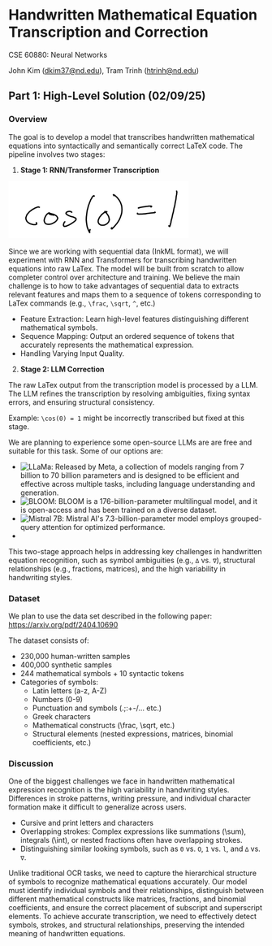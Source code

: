 # Handwritten Mathematical Equation Transcription and Correction

CSE 60880: Neural Networks

John Kim (dkim37@nd.edu), Tram Trinh (htrinh@nd.edu)

## Part 1: High-Level Solution (02/09/25)

### Overview

The goal is to develop a model that transcribes handwritten mathematical equations into syntactically and semantically correct LaTeX code. The pipeline involves two stages:

1. **Stage 1: RNN/Transformer Transcription**
   
![Figure 1: An example of handwritten mathematical equation](figure-1.png)

Since we are working with sequential data (InkML format), we will experiment with RNN and Transformers for transcribing handwritten equations into raw LaTex. The model will be built from scratch to allow completer control over architecture and training. We believe the main challenge is to how to take advantages of sequential data to extracts relevant features and maps them to a sequence of tokens corresponding to LaTex commands (e.g., `\frac`, `\sqrt`, `^`, etc.)
- Feature Extraction: Learn high-level features distinguishing different mathematical symbols.
- Sequence Mapping: Output an ordered sequence of tokens that accurately represents the mathematical expression.
- Handling Varying Input Quality.

2. **Stage 2: LLM Correction**

The raw LaTex output from the transcription model is processed by a LLM. The LLM refines the transcription by resolving ambiguities, fixing syntax errors, and ensuring structural consistency.

Example: `\cos(0) = 1` might be incorrectly transcribed but fixed at this stage.

We are planning to experience some open-source LLMs are are free and suitable for this task. Some of our options are:
- ![LLaMa](https://www.llama.com/): Released by Meta, a collection of models ranging from 7 billion to 70 billion parameters and is designed to be efficient and effective across multiple tasks, including language understanding and generation.
- ![BLOOM](https://huggingface.co/bigscience/bloom): BLOOM is a 176-billion-parameter multilingual model, and it is open-access and has been trained on a diverse dataset.
- ![Mistral 7B](https://huggingface.co/mistralai/Mistral-7B-v0.1): Mistral AI's 7.3-billion-parameter model employs grouped-query attention for optimized performance.
- 

This two-stage approach helps in addressing key challenges in handwritten equation recognition, such as symbol ambiguities (e.g., `∆` vs. `∇`),  structural relationships (e.g., fractions, matrices), and the high variability in handwriting styles.

### Dataset

We plan to use the data set described in the following paper: https://arxiv.org/pdf/2404.10690

The dataset consists of:
- 230,000 human-written samples
- 400,000 synthetic samples
- 244 mathematical symbols + 10 syntactic tokens
- Categories of symbols:
  - Latin letters (a-z, A-Z)
  - Numbers (0-9)
  - Punctuation and symbols (.;:+-/… etc.)
  - Greek characters
  - Mathematical constructs (\frac, \sqrt, etc.)
  - Structural elements (nested expressions, matrices, binomial coefficients, etc.)

 ### Discussion 

One of the biggest challenges we face in handwritten mathematical expression recognition is the high variability in handwriting styles. Differences in stroke patterns, writing pressure, and individual character formation make it difficult to generalize across users.
- Cursive and print letters and characters
- Overlapping strokes: Complex expressions like summations (\sum), integrals (\int), or nested fractions often have overlapping strokes.
- Distinguishing similar looking symbols, such as `0` vs. `O`, `1` vs. `l`, and `∆` vs. `∇`.

Unlike traditional OCR tasks, we need to capture the hierarchical structure of symbols to recognize mathematical equations accurately. Our model must identify individual symbols and their relationships, distinguish between different mathematical constructs like matrices, fractions, and binomial coefficients, and ensure the correct placement of subscript and superscript elements. To achieve accurate transcription, we need to effectively detect symbols, strokes, and structural relationships, preserving the intended meaning of handwritten equations.



